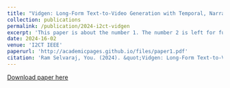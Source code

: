 ```yaml
---
title: "Vidgen: Long-Form Text-to-Video Generation with Temporal, Narrative and Visual Consistency for High Quality Story-Visualisation Tasks"
collection: publications
permalink: /publication/2024-i2ct-vidgen
excerpt: 'This paper is about the number 1. The number 2 is left for future work.'
date: 2024-16-02
venue: 'I2CT IEEE'
paperurl: 'http://academicpages.github.io/files/paper1.pdf'
citation: 'Ram Selvaraj, You. (2024). &quot;Vidgen: Long-Form Text-to-Video Generation with Temporal, Narrative and Visual Consistency for High Quality Story-Visualisation Tasks".&quot; <i>I2CT IEEE</i>. 1(1).'
---
```

[Download paper here](http://academicpages.github.io/files/paper1.pdf)


